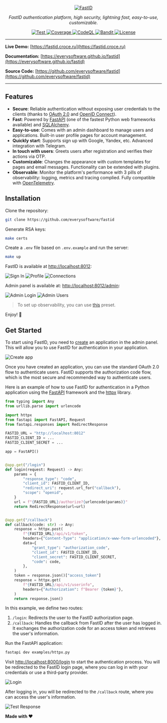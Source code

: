 <p align="center">
    <a href="https://github.com/everysoftware/fastid"><img src="https://raw.githubusercontent.com/everysoftware/fastid/master/img/logo_text.png" alt="FastID"></a>
</p>
<p align="center">
    <em>FastID authentication platform, high security, lightning fast, easy-to-use, customizable.</em>
</p>

<p align="center">
    <a href="https://github.com/everysoftware/fastid/actions/workflows/test.yml" target="_blank">
        <img src="https://github.com/everysoftware/fastid/actions/workflows/test.yml/badge.svg" alt="Test">
    </a>
    <a href="https://coverage-badge.samuelcolvin.workers.dev/redirect/everysoftware/fastid" target="_blank">
        <img src="https://coverage-badge.samuelcolvin.workers.dev/everysoftware/fastid.svg" alt="Coverage">
    </a>
    <a href="https://github.com/everysoftware/fastid/actions/workflows/codeql.yml" target="_blank">
        <img src="https://github.com/everysoftware/fastid/actions/workflows/codeql.yml/badge.svg" alt="CodeQL">
    </a>
    <a href="https://github.com/everysoftware/fastid/actions/workflows/test.yml" target="_blank">
        <img src="https://img.shields.io/github/actions/workflow/status/everysoftware/fastid/test.yml?label=Bandit+Scan" alt="Bandit">
    </a>
    <a href="https://img.shields.io/github/license/everysoftware/fastid.png" target="_blank">
        <img src="https://img.shields.io/github/license/everysoftware/fastid.png" alt="License">
    </a>
</p>

---

**Live Demo:** [https://fastid.croce.ru](https://fastid.croce.ru)

**Documentation:** [https://everysoftware.github.io/fastid](https://everysoftware.github.io/fastid)

**Source Code:** [https://github.com/everysoftware/fastid](https://github.com/everysoftware/fastid)

---

## Features

* **Secure**: Reliable authentication without exposing user credentials to the clients (thanks
  to [OAuth 2.0](https://oauth.net/) and [OpenID Connect](https://openid.net/)).
* **Fast**: Powered by [FastAPI](https://fastapi.tiangolo.com/) (one of the fastest Python web frameworks
  available)
  and [SQLAlchemy](https://www.sqlalchemy.org/).
* **Easy-to-use**: Comes with an admin dashboard to manage users and applications. Built-in user profile pages for
  account management.
* **Quickly start**: Supports sign up with Google, Yandex, etc. Advanced integration with Telegram.
* **In touch with users**: Greets users after registration and verifies their actions via OTP.
* **Customizable**: Changes the appearance with custom templates for pages and email messages. Functionality can be
  extended with plugins.
* **Observable**: Monitor the platform's performance with 3 pills of observability: logging, metrics and tracing
  complied. Fully compatible with [OpenTelemetry](https://opentelemetry.io/).

## Installation

Clone the repository:

```bash
git clone https://github.com/everysoftware/fastid
```

Generate RSA keys:

```bash
make certs
```

Create a `.env` file based on `.env.example` and run the server:

```bash
make up
```

FastID is available at [http://localhost:8012](http://localhost:8012):

![Sign In](img/signin.png)
![Profile](img/profile1.png)
![Connections](img/profile2.png)

Admin panel is available at: [http://localhost:8012/admin](http://localhost:8012/admin):

![Admin Login](img/admin_login.png)
![Admin Users](img/admin_users.png)

> To set up observability, you can use [this](https://github.com/everysoftware/fastapi-obs) preset.

Enjoy! 🚀

## Get Started

To start using FastID, you need to [create](http://localhost:8012/admin/app/create) an application in the admin panel.
This will allow you to use FastID for
authentication in your application.

![Create app](img/admin_create_app.png)

Once you have created an application, you can use the standard OAuth 2.0 flow to authenticate users. FastID supports the
authorization code flow, which is the most secure and recommended way to authenticate users.

Here is an example of how to use FastID for authentication in a Python application using the
[FastAPI](https://fastapi.tiangolo.com/) framework and the [httpx](https://www.python-httpx.org/) library.

```python
from typing import Any
from urllib.parse import urlencode

import httpx
from fastapi import FastAPI, Request
from fastapi.responses import RedirectResponse

FASTID_URL = "http://localhost:8012"
FASTID_CLIENT_ID = ...
FASTID_CLIENT_SECRET = ...

app = FastAPI()


@app.get("/login")
def login(request: Request) -> Any:
    params = {
        "response_type": "code",
        "client_id": FASTID_CLIENT_ID,
        "redirect_uri": request.url_for("callback"),
        "scope": "openid",
    }
    url = f"{FASTID_URL}/authorize?{urlencode(params)}"
    return RedirectResponse(url=url)


@app.get("/callback")
def callback(code: str) -> Any:
    response = httpx.post(
        f"{FASTID_URL}/api/v1/token",
        headers={"Content-Type": "application/x-www-form-urlencoded"},
        data={
            "grant_type": "authorization_code",
            "client_id": FASTID_CLIENT_ID,
            "client_secret": FASTID_CLIENT_SECRET,
            "code": code,
        },
    )
    token = response.json()["access_token"]
    response = httpx.get(
        f"{FASTID_URL}/api/v1/userinfo",
        headers={"Authorization": f"Bearer {token}"},
    )
    return response.json()
```

In this example, we define two routes:

1. `/login`: Redirects the user to the FastID authorization page.
2. `/callback`: Handles the callback from FastID after the user has logged in. It exchanges the authorization code for
   an access token and retrieves the user's information.

Run the FastAPI application:

```bash
fastapi dev examples/httpx.py
```

Visit [http://localhost:8000/login](http://localhost:8000/login) to start the authentication process. You will be
redirected to the FastID login page, where you can log in with your credentials or use a third-party provider.

![Login](img/oauth_consent.png)

After logging in, you will be redirected to the `/callback` route, where you can access the user's information.

![Test Response](img/oauth_callback.png)

**Made with ❤️**
